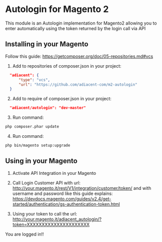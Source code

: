 # Autologin for Magento 2

This module is an Autologin implementation for Magento2 allowing you to enter automatically using the token returned by the login call via API

## Installing in your Magento

Follow this guide: https://getcomposer.org/doc/05-repositories.md#vcs

1) Add to repositories of composer.json in your project:

```json
  "adiacent": {
      "type": "vcs",
      "url": "https://github.com/adiacent-com/m2-autologin"
  }
```

2) Add to require of composer.json in your project:
  
```json
  "adiacent/autologin": "dev-master"
```

3) Run command:
  
```sh
php composer.phar update
```

4) Run command:
  
```sh
php bin/magento setup:upgrade
```

## Using in your Magento

1) Activate API Integration in your Magento

2) Call Login Customer API with url:
   http://your.magento.it/rest/V1/integration/customer/token/ 
   and with username and password like this guide explains:
   https://devdocs.magento.com/guides/v2.4/get-started/authentication/gs-authentication-token.html

3) Using your token to call the url:
   http://your.magento.it/adiacent_autologin/?token=XXXXXXXXXXXXXXXXXXXXX

  You are logged in!! 